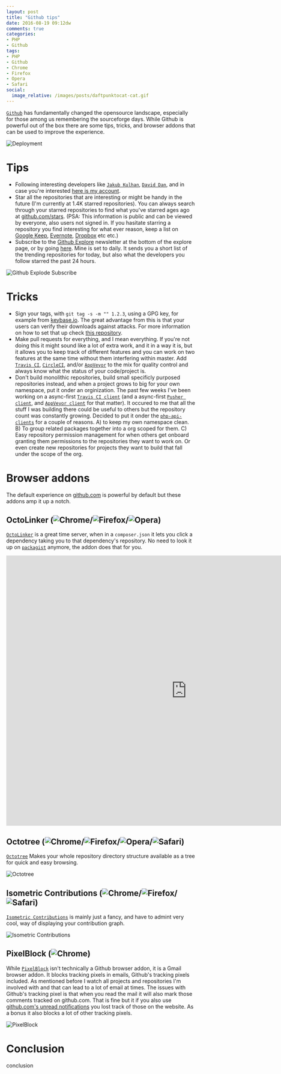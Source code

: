 ```yaml
---
layout: post
title: "Github tips"
date: 2016-08-19 09:12dw
comments: true
categories:
- PHP
- Github
tags:
- PHP
- Github
- Chrome
- Firefox
- Opera
- Safari
social:
  image_relative: /images/posts/daftpunktocat-cat.gif
---
```


[`Github`](https://github.com/) has fundamentally changed the opensource landscape, especially for those among us remembering the sourceforge days. While Github is powerful out of the box there are some tips, tricks, and browser addons that can be used to improve the experience. 

![Deployment](/images/posts/daftpunktocat-cat.gif)

<!-- More -->

# Tips

* Following interesting developers like [`Jakub Kulhan`](https://github.com/jakubkulhan), [`David Dan`](https://github.com/davidwdan), and in case you're interested [here is my account](https://github.com/wyrihaximus/).
* Star all the repositories that are interesting or might be handy in the future (I'm currently at 1.4K starred repositories). You can always search through your starred repositories to find what you've starred ages ago at [github.com/stars](https://github.com/stars). (PSA: This information is public and can be viewed by everyone, also users not signed in. If you hasitate starring a repository you find interesting for what ever reason, keep a list on [Google Keep](https://keep.google.com/), [Evernote](https://evernote.com/), [Dropbox](https://www.dropbox.com/) etc etc.)
* Subscribe to the [Github Explore](https://github.com/explore) newsletter at the bottom of the explore page, or by going [here](https://github.com/explore/subscribe). Mine is set to daily. It sends you a short list of the trending repositories for today, but also what the developers you follow starred the past 24 hours.

![Github Explode Subscribe](/images/posts/rEq3ivg.png)

# Tricks

* Sign your tags, with `git tag -s -m "" 1.2.3`, using a GPG key, for example from [keybase.io](https://keybase.io/). The great advantage from this is that your users can verify their downloads against attacks. For more information on how to set that up check [this repository](https://github.com/pstadler/keybase-gpg-github).
* Make pull requests for everything, and I mean everything. If you're not doing this it might sound like a lot of extra work, and it in a way it is, but it allows you to keep track of different features and you can work on two features at the same time without them interfering within master. Add [`Travis CI`](https://travis-ci.org/), [`CircleCI`](https://circleci.com/), and/or [`AppVeyor`](https://ci.appveyor.com/) to the mix for quality control and always know what the status of your code/project is.
* Don't build monolithic repositories, build small specificly purposed repositories instead, and when a project grows to big for your own namespace, put it onder an orginization. The past few weeks I've been working on a async-first [`Travis CI client`](https://github.com/wyrihaximus/php-travis-client) (and a async-first [`Pusher client`](https://github.com/php-api-clients/pusher), and [`AppVeyor client`](https://github.com/php-api-clients/appveyor) for that matter). It occured to me that all the stuff I was building there could be useful to others but the repository count was constantly growing. Decided to put it onder the [`php-api-clients`](https://github.com/php-api-clients) for a couple of reasons. A) to keep my own namespace clean. B) To group related packages together into a org scoped for them. C) Easy repository permission management for when others get onboard granting them permissions to the repositories they want to work on. Or even create new repositories for projects they want to build that fall under the scope of the org. 

# Browser addons

The default experience on [github.com](https://github.com/) is powerful by default but these addons amp it up a notch.

## OctoLinker (![Chrome](/images/browsers/chrome_24x24.png)/![Firefox](/images/browsers/firefox_24x24.png)/![Opera](/images/browsers/opera_24x24.png))

[`OctoLinker`](https://github.com/OctoLinker/browser-extension/) is a great time server, when in a `composer.json` it lets you click a dependency taking you to that dependency's repository. No need to look it up on [`packagist`](https://packagist.org/) anymore, the addon does that for you.
  
<iframe width="960" height="720" src="https://www.youtube-nocookie.com/embed/OXCwVxHWSBs?rel=0" frameborder="0" allowfullscreen></iframe>

## Octotree (![Chrome](/images/browsers/chrome_24x24.png)/![Firefox](/images/browsers/firefox_24x24.png)/![Opera](/images/browsers/opera_24x24.png)/![Safari](/images/browsers/safari_24x24.png))

[`Octotree`](https://github.com/buunguyen/octotree/) Makes your whole repository directory structure available as a tree for quick and easy browsing.
 
![Octotree](/images/posts/octotree.png)

## Isometric Contributions (![Chrome](/images/browsers/chrome_24x24.png)/![Firefox](/images/browsers/firefox_24x24.png)/![Safari](/images/browsers/safari_24x24.png))

[`Isometric Contributions`](https://github.com/jasonlong/isometric-contributions) is mainly just a fancy, and have to admint very cool, way of displaying your contribution graph.

![Isometric Contributions](/images/posts/35NxTej.png)

## PixelBlock (![Chrome](/images/browsers/chrome_24x24.png))

While [`PixelBlock`](https://chrome.google.com/webstore/detail/pixelblock/jmpmfcjnflbcoidlgapblgpgbilinlem?utm_source=chrome-app-launcher-info-dialog) isn't technically a Github browser addon, it is a Gmail browser addon. It blocks tracking pixels in emails, Github's tracking pixels included. As mentioned before I watch all projects and repositories I'm involved with and that can lead to a lot of email at times. The issues with Github's tracking pixel is that when you read the mail it will also mark those comments tracked on github.com. That is fine but it if you also use [github.com's unread notifications](https://github.com/notifications) you lost track of those on the website. As a bonus it also blocks a lot of other tracking pixels.

![PixelBlock](/images/posts/YmKYONg.png)

# Conclusion

conclusion
